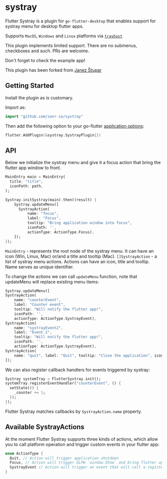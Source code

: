 # systray

Flutter Systray is a plugin for `go-flutter-desktop` that enables support for systray menu for desktop flutter apps.

Supports `MacOS`, `Windows` and `Linux` platforms via [`trayhost`](https://github.com/jackstefansky/trayhost)

This plugin implements limited support. There are no submenus, checkboxes and such. PRs are welcome.

Don't forget to check the example app!

This plugin has been forked from [Janez Štupar](https://github.com/JanezStupar/flutter_systray)

## Getting Started

Install the plugin as is customary.

Import as:
```go
import "github.com/sonr-io/systray"
```

Then add the following option to your go-flutter [application options](https://github.com/go-flutter-desktop/go-flutter/wiki/Plugin-info):
```go
flutter.AddPlugin(&systray.SystrayPlugin{})
```
## API

Below we initialize the systray menu and give it a focus action that bring the flutter app window to front.
```dart
MainEntry main = MainEntry(
  title: "title",
  iconPath: path,
);

Systray.initSystray(main).then((result) {
    Systray.updateMenu([
      SystrayAction(
          name: "focus",
          label: "Focus",
          tooltip: "Bring application window into focus",
          iconPath: '',
          actionType: ActionType.Focus),
    ]);
});
```
`MainEntry` - represents the root node of the systray menu. It can have an icon (Win, Linux, Mac) or/and a title and tooltip (Mac).
`[]SystrayAction` - a list of systray menu actions. Actions can have an icon, title and tooltip. Name serves as unique identifier.


To change the actions we can call `updateMenu` function, note that updateMenu will replace existing menu items:
```dart
Systray.updateMenu([
SystrayAction(
    name: "counterEvent",
    label: "Counter event",
    tooltip: "Will notify the flutter app!",
    iconPath: '',
    actionType: ActionType.SystrayEvent),
SystrayAction(
    name: "systrayEvent2",
    label: "Event 2",
    tooltip: "Will notify the flutter app!",
    iconPath: '',
    actionType: ActionType.SystrayEvent),
SystrayAction(
    name: "quit", label: "Quit", tooltip: "Close the application", iconPath: '', actionType: ActionType.Quit)
]);
```

We can also register callback handlers for events triggered by systray:
```dart
Systray systemTray = FlutterSystray.init();
systemTray.registerEventHandler("counterEvent", () {
  setState(() {
    _counter += 1;
  });
});
```

Flutter Systray matches callbacks by `SystrayAction.name` property.


## Available SystrayActions

At the moment Flutter Systray supports three kinds of actions, which allow you to call platform operation and  trigger custom events in your flutter app:
```dart
enum ActionType {
  Quit, // Action will trigger application shutdown
  Focus, // Action will trigger GLFW `window.Show` and bring flutter app to front
  SystrayEvent // Action will trigger an event that will call a registered callback in flutter app
}
```
